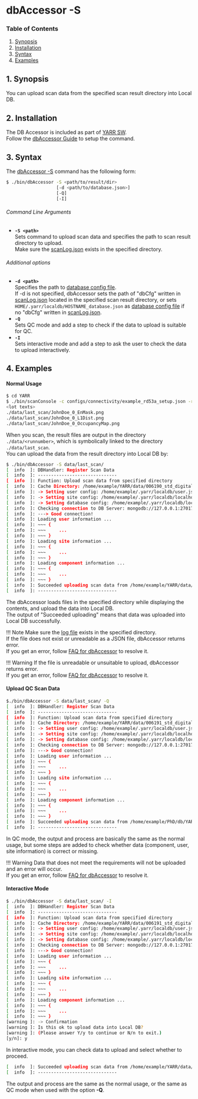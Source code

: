 # dbAccessor -S

### Table of Contents

1. [Synopsis](#1-synopsis)
2. [Installation](#2-installation)
3. [Syntax](#3-syntax)
4. [Examples](#4-examples)

## 1. Synopsis

You can upload scan data from the specified scan result directory into Local DB.

## 2. Installation

The DB Accessor is included as part of [YARR SW](https://yarr.readthedocs.io/en/latest/).<br>
Follow the [dbAccessor Guide](accessor.md) to setup the command.

## 3. Syntax

The [dbAccessor -S](accessor-s.md) command has the following form:

```bash
$ ./bin/dbAccessor -S <path/to/result/dir>
                   [-d <path/to/database.json>]
                   [-Q]
                   [-I]
```

###### Command Line Arguments

- **``-S <path>``**<br>
Sets command to upload scan data and specifies the path to scan result directory to upload.<br>
Make sure the [scanLog.json](scan-log.md) exists in the specified directory.

###### Additional options

- **``-d <path>``**<br>
Specifies the path to [database config file](database-config.md).<br>
If -d is not specified, dbAccessor sets the path of "dbCfg" written in [scanLog.json](scan-log.md) located in the specified scan result directory,
or sets `HOME/.yarr/localdb/HOSTNAME_database.json` as [database config file](database-config.md) if no "dbCfg" written in [scanLog.json](scan-log.md).
- **``-Q``**<br>
Sets QC mode and add a step to check if the data to upload is suitable for QC.
- **``-I``**<br>
Sets interactive mode and add a step to ask the user to check the data to upload interactively.

## 4. Examples

#### Normal Usage

```bash
$ cd YARR
$ ./bin/scanConsole -c configs/connectivity/example_rd53a_setup.json -r configs/controller/specCfg.json -s configs/scans/rd53a/std_digitalscan.json -p
<lot texts>
./data/last_scan/JohnDoe_0_EnMask.png
./data/last_scan/JohnDoe_0_L1Dist.png
./data/last_scan/JohnDoe_0_OccupancyMap.png
```

When you scan, the result files are output in the directory `./data/<runnumber>`, which is symbolically linked to the directory `./data/last_scan`.<br>
You can upload the data from the result directory into Local DB by:

```bash
$ ./bin/dbAccessor -S data/last_scan/
[  info  ]: DBHandler: Register Scan Data
[  info  ]: ------------------------------
[  info  ]: Function: Upload scan data from specified directory
[  info  ]: Cache Directory: /home/example/YARR/data/006190_std_digitalscan
[  info  ]: -> Setting user config: /home/example/.yarr/localdb/user.json
[  info  ]: -> Setting site config: /home/example/.yarr/localdb/localhost_site.json
[  info  ]: -> Setting database config: /home/example/.yarr/localdb/localhost_database.json (default)
[  info  ]: Checking connection to DB Server: mongodb://127.0.0.1:27017/localdb ...
[  info  ]: ---> Good connection!
[  info  ]: Loading user information ...
[  info  ]: ~~~ {
[  info  ]: ~~~     ...
[  info  ]: ~~~ }
[  info  ]: Loading site information ...
[  info  ]: ~~~ {
[  info  ]: ~~~     ...
[  info  ]: ~~~ }
[  info  ]: Loading component information ...
[  info  ]: ~~~ {
[  info  ]: ~~~     ...
[  info  ]: ~~~ }
[  info  ]: Succeeded uploading scan data from /home/example/YARR/data/006190_std_digitalscan
[  info  ]: ------------------------------
```

The dbAccessor loads files in the specified directory while displaying the contents, and upload the data into Local DB.<br>
The output of "Succeeded uploading" means that data was uploaded into Local DB successfully.<br>

!!! Note
    Make sure the [log file](scan-log.md) exists in the specified directory.<br>
    If the file does not exist or unreadable as a JSON file, dbAccessor returns error.<br>
    If you get an error, follow [FAQ for dbAccessor](accessor-faq.md#not-found-xxx) to resolve it.

!!! Warning
    If the file is unreadable or unsuitable to upload, dbAccessor returns error.<br>
    If you get an error, follow [FAQ for dbAccessor](accessor-faq.md#could-not-parse-xxx) to resolve it.<br>

#### Upload QC Scan Data

```bash
$./bin/dbAccessor -S data/last_scan/ -Q
[  info  ]: DBHandler: Register Scan Data
[  info  ]: ------------------------------
[  info  ]: Function: Upload scan data from specified directory
[  info  ]: Cache Directory: /home/example/YARR/data/006191_std_digitalscan
[  info  ]: -> Setting user config: /home/example/.yarr/localdb/user.json
[  info  ]: -> Setting site config: /home/example/.yarr/localdb/localhost_site.json
[  info  ]: -> Setting database config: /home/example/.yarr/localdb/localhost_database.json (default)
[  info  ]: Checking connection to DB Server: mongodb://127.0.0.1:27017/localdb ...
[  info  ]: ---> Good connection!
[  info  ]: Loading user information ...
[  info  ]: ~~~ {
[  info  ]: ~~~     ...
[  info  ]: ~~~ }
[  info  ]: Loading site information ...
[  info  ]: ~~~ {
[  info  ]: ~~~     ...
[  info  ]: ~~~ }
[  info  ]: Loading component information ...
[  info  ]: ~~~ {
[  info  ]: ~~~     ...
[  info  ]: ~~~ }
[  info  ]: Succeeded uploading scan data from /home/example/PhD/db/YARR/data/006191_std_digitalscan
[  info  ]: ------------------------------
```

In QC mode, the output and process are basically the same as the normal usage,
but some steps are added to check whether data (component, user, site information) is correct or missing.<br>

!!! Warning
    Data that does not meet the requirements will not be uploaded and an error will occur.<br>
    If you get an error, follow [FAQ for dbAccessor](accessor-faq.md#not-found-xxx-data) to resolve it.

#### Interactive Mode

```bash
$ ./bin/dbAccessor -S data/last_scan/ -I
[  info  ]: DBHandler: Register Scan Data
[  info  ]: ------------------------------
[  info  ]: Function: Upload scan data from specified directory
[  info  ]: Cache Directory: /home/example/YARR/data/006191_std_digitalscan
[  info  ]: -> Setting user config: /home/example/.yarr/localdb/user.json
[  info  ]: -> Setting site config: /home/example/.yarr/localdb/localhost_site.json
[  info  ]: -> Setting database config: /home/example/.yarr/localdb/localhost_database.json (default)
[  info  ]: Checking connection to DB Server: mongodb://127.0.0.1:27017/localdb ...
[  info  ]: ---> Good connection!
[  info  ]: Loading user information ...
[  info  ]: ~~~ {
[  info  ]: ~~~     ...
[  info  ]: ~~~ }
[  info  ]: Loading site information ...
[  info  ]: ~~~ {
[  info  ]: ~~~     ...
[  info  ]: ~~~ }
[  info  ]: Loading component information ...
[  info  ]: ~~~ {
[  info  ]: ~~~     ...
[  info  ]: ~~~ }
[warning ]: -> Confirmation
[warning ]: Is this ok to upload data into Local DB?
[warning ]: (Please answer Y/y to continue or N/n to exit.)
[y/n]: y
```

In interactive mode, you can check data to upload and select whether to proceed.<br>

```bash
[  info  ]: Succeeded uploading scan data from /home/example/YARR/data/006191_std_digitalscan
[  info  ]: ------------------------------
```

The output and process are the same as the normal usage,
or the same as QC mode when used with the option **-Q**.
